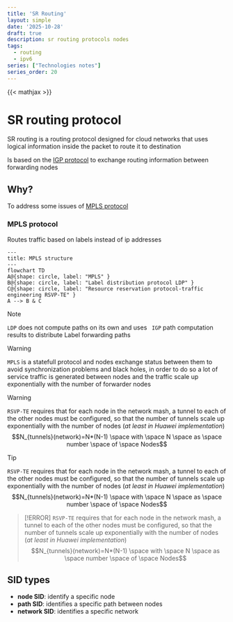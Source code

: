```yaml
---
title: 'SR Routing'
layout: simple
date: '2025-10-28'
draft: true
description: sr routing protocols nodes
tags:
  - routing
  - ipv6
series: ["Technologies notes"]
series_order: 20
---
```

{{< mathjax >}}

# SR routing protocol

SR routing is a routing protocol designed for cloud networks that uses logical information inside the packet to route it to destination

Is based on the [IGP protocol](https://en.wikipedia.org/wiki/Interior_gateway_protocol) to exchange routing information between forwarding nodes

## Why?

To address some issues of [MPLS protocol](https://en.wikipedia.org/wiki/Multiprotocol_Label_Switching)

### MPLS protocol

Routes traffic based on labels instead of ip addresses

```mermaid
---
title: MPLS structure
---
flowchart TD
A@{shape: circle, label: "MPLS" }
B@{shape: circle, label: "Label distribution protocol LDP" }
C@{shape: circle, label: "Resource reservation protocol-traffic engineering RSVP-TE" }
A --> B & C
```
> [!NOTE]
> `LDP` does not compute paths on its own and uses ` IGP` path computation results to distribute Label forwarding paths

> [!WARNING]
> `MPLS` is a statefull protocol and nodes exchange status between them to avoid synchronization problems and black holes, in order to do so a lot of service traffic is generated between nodes and the traffic scale up exponentially with the number of forwarder nodes

> [!WARNING]
> `RSVP-TE` requires that for each node in the network mash, a tunnel to each of the other nodes must be configured, so that the number of tunnels scale up exponentially with the number of nodes (*at least in Huawei implementation*) $$N_{tunnels}(network)=N*(N-1) \space with \space N \space as \space number \space of \space Nodes$$

> [!TIP]
> `RSVP-TE` requires that for each node in the network mash, a tunnel to each of the other nodes must be configured, so that the number of tunnels scale up exponentially with the number of nodes (*at least in Huawei implementation*) $$N_{tunnels}(network)=N*(N-1) \space with \space N \space as \space number \space of \space Nodes$$

> [!ERROR]
> `RSVP-TE` requires that for each node in the network mash, a tunnel to each of the other nodes must be configured, so that the number of tunnels scale up exponentially with the number of nodes (*at least in Huawei implementation*) $$N_{tunnels}(network)=N*(N-1) \space with \space N \space as \space number \space of \space Nodes$$

## SID types

- **node SID**: identify a specific node
- **path SID**: identifies a specific path between nodes
- **network SID**: identifies a specific network
